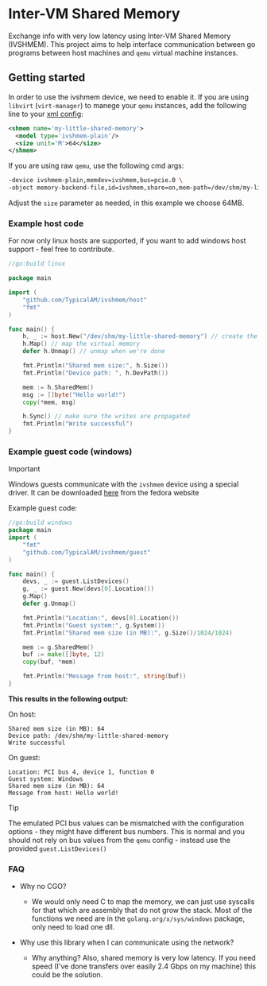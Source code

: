 # Inter-VM Shared Memory

Exchange info with very low latency using Inter-VM Shared Memory (IVSHMEM). This project aims to help interface communication between go programs between host machines and `qemu` virtual machine instances.

## Getting started

In order to use the ivshmem device, we need to enable it. If you are using `libvirt` (`virt-manager`) to manege your `qemu` instances, add the following line to your [xml config](https://libvirt.org/formatdomain.html#shared-memory-device):

```xml
<shmem name='my-little-shared-memory'>
  <model type='ivshmem-plain'/>
  <size unit='M'>64</size>
</shmem>
```

If you are using raw `qemu`, use the following cmd args:

```bash
-device ivshmem-plain,memdev=ivshmem,bus=pcie.0 \
-object memory-backend-file,id=ivshmem,share=on,mem-path=/dev/shm/my-little-shared-memory,size=16M
```

Adjust the `size` parameter as needed, in this example we choose 64MB. 

### Example host code

For now only linux hosts are supported, if you want to add windows host support - feel free to contribute.

```go
//go:build linux

package main

import (
	"github.com/TypicalAM/ivshmem/host"
	"fmt"
)

func main() {
	h, _ := host.New("/dev/shm/my-little-shared-memory") // create the host
	h.Map() // map the virtual memory
	defer h.Unmap() // unmap when we're done

	fmt.Println("Shared mem size:", h.Size())
	fmt.Println("Device path: ", h.DevPath())

	mem := h.SharedMem()
	msg := []byte("Hello world!")
	copy(*mem, msg)

	h.Sync() // make sure the writes are propagated
	fmt.Println("Write successful")
}
```

### Example guest code (windows)

> [!IMPORTANT]
> Windows guests communicate with the `ivshmem` device using a special driver. It can be downloaded [here](https://fedorapeople.org/groups/virt/virtio-win/direct-downloads/upstream-virtio/) from the fedora website

Example guest code:

```go
//go:build windows
package main
import (
	"fmt"
	"github.com/TypicalAM/ivshmem/guest"
)

func main() {
	devs, _ := guest.ListDevices()
	g, _ := guest.New(devs[0].Location())
	g.Map()
	defer g.Unmap()

	fmt.Println("Location:", devs[0].Location())
	fmt.Println("Guest system:", g.System())
	fmt.Println("Shared mem size (in MB):", g.Size()/1024/1024)

	mem := g.SharedMem()
	buf := make([]byte, 12)
	copy(buf, *mem)

	fmt.Println("Message from host:", string(buf))
}

```

**This results in the following output:**

On host:

```
Shared mem size (in MB): 64
Device path: /dev/shm/my-little-shared-memory
Write successful
```

On guest:

```
Location: PCI bus 4, device 1, function 0
Guest system: Windows
Shared mem size (in MB): 64
Message from host: Hello world!
```

> [!TIP]
> The emulated PCI bus values can be mismatched with the configuration options - they might have different bus numbers. This is normal and you should not rely on bus values from the `qemu` config - instead use the provided `guest.ListDevices()`

### FAQ

- Why no CGO?
  - We would only need C to map the memory, we can just use syscalls for that which are assembly that do not grow the stack. Most of the functions we need are in the `golang.org/x/sys/windows` package, only need to load one dll.

- Why use this library when I can communicate using the network?
  - Why anything? Also, shared memory is very low latency. If you need speed (I've done transfers over easily 2.4 Gbps on my machine) this could be the solution. 
